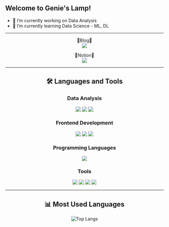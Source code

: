 
## Welcome to Genie's Lamp!

- 🔭 I’m currently working on Data Analysis 
- 🌱 I’m currently learning Data Science - ML, DL

---
<div align="center">

📓Blog📓  
<a href="https://genies-development-log.tistory.com/">
  <img src="https://img.shields.io/badge/Tistory-000000?style=for-the-badge&logo=Tistory&logoColor=white">
</a>

📔Notion📔  
<a href="https://www.notion.so/Genie-s-Lamp-b1cca29c7a5643e5a003c881e62113c1?pvs=4">
  <img src="https://img.shields.io/badge/Notion-000000?style=for-the-badge&logo=Notion&logoColor=white">
</a>

---

## 🛠 Languages and Tools

### Data Analysis

  <img src="https://img.shields.io/badge/Python-3776AB?style=for-the-badge&logo=python&logoColor=white">



  <img src="https://img.shields.io/badge/MySQL-4479A1?style=for-the-badge&logo=mysql&logoColor=white">



  <img src="https://img.shields.io/badge/Oracle-F80000?style=for-the-badge&logo=oracle&logoColor=white">


### Frontend Development

  <img src="https://img.shields.io/badge/HTML5-E34F26?style=for-the-badge&logo=html5&logoColor=white">



  <img src="https://img.shields.io/badge/CSS3-1572B6?style=for-the-badge&logo=css3&logoColor=white">



  <img src="https://img.shields.io/badge/JavaScript-F7DF1E?style=for-the-badge&logo=javascript&logoColor=black">


### Programming Languages

  <img src="https://img.shields.io/badge/Java-007396?style=for-the-badge&logo=java&logoColor=white">


### Tools
  <img src="https://img.shields.io/badge/PyCharm-000000?style=for-the-badge&logo=PyCharm&logoColor=white">


  <img src="https://img.shields.io/badge/VSCode-007ACC?style=for-the-badge&logo=Visual%20Studio%20Code&logoColor=white">



  <img src="https://img.shields.io/badge/Eclipse-2C2255?style=for-the-badge&logo=Eclipse&logoColor=white">



  <img src="https://img.shields.io/badge/IntelliJ-000000?style=for-the-badge&logo=IntelliJ%20IDEA&logoColor=white">


---

## 📊 Most Used Languages

![Top Langs](https://github-readme-stats.vercel.app/api/top-langs/?username=leeyujin125&layout=compact&theme=tokyonight)

</div>
